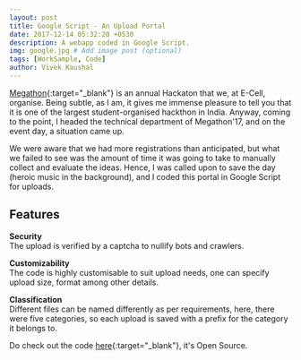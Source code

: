 ```yaml
---
layout: post
title: Google Script - An Upload Portal
date: 2017-12-14 05:32:20 +0530
description: A webapp coded in Google Script.
img: google.jpg # Add image post (optional)
tags: [WorkSample, Code]
author: Vivek Kaushal
---
```


[Megathon][megathon]{:target="_blank"} is an annual Hackaton that we, at E-Cell, organise. Being subtle, as I am, it gives me immense pleasure to tell you that it is one of the largest student-organised hackthon in India. Anyway, coming to the point, I headed the technical department of Megathon'17, and on the event day, a situation came up.

We were aware that we had more registrations than anticipated, but what we failed to see was the amount of time it was going to take to manually collect and evaluate the ideas. Hence, I was called upon to save the day (heroic music in the background), and I coded this portal in Google Script for uploads.

## Features

**Security**  
The upload is verified by a captcha to nullify bots and crawlers.

**Customizability**  
The code is highly customisable to suit upload needs, one can specify upload size, format among other details.

**Classification**  
Different files can be named differently as per requirements, here, there were five categories, so each upload is saved with a prefix for the category it belongs to.

Do check out the code [here][github]{:target="_blank"}, it's Open Source.

[github]: https://github.com/kaushalvivek/GSUploader
[megathon]: http://www.megathon.tech